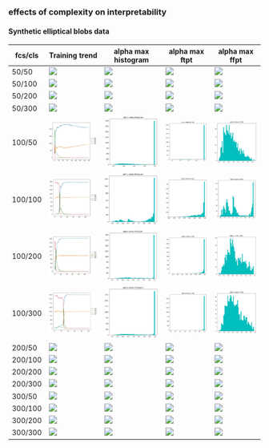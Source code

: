 ### effects of complexity on interpretability

#### Synthetic elliptical blobs data 

| fcs/cls | Training trend  |  alpha max histogram | alpha max ftpt | alpha max ffpt |
| -       | -  |  -  |  - | - |
|  50/50    |  <img src=./plots_images/trends_synthetic_50_100.png width="200">   |  <img src=./plots_images/trends_synthetic_50_200.png width="200">   |  <img src=./plots_images/trends_synthetic_50_100.png width="200">   |  <img src=./plots_images/trends_synthetic_50_200.png width="200">   |  
|  50/100    |  <img src=./plots_images/trends_synthetic_50_100.png width="200">   |  <img src=./plots_images/trends_synthetic_50_200.png width="200">   | <img src=./plots_images/trends_synthetic_50_100.png width="200">   |  <img src=./plots_images/trends_synthetic_50_200.png width="200">   |  
|  50/200    |  <img src=./plots_images/trends_synthetic_50_100.png width="200">   |  <img src=./plots_images/trends_synthetic_50_200.png width="200">   |<img src=./plots_images/trends_synthetic_50_100.png width="200">   |  <img src=./plots_images/trends_synthetic_50_200.png width="200">   |  
|  50/300    |  <img src=./plots_images/trends_synthetic_50_100.png width="200">   |  <img src=./plots_images/trends_synthetic_50_200.png width="200">   |<img src=./plots_images/trends_synthetic_50_100.png width="200">   |  <img src=./plots_images/trends_synthetic_50_200.png width="200">   |  
| 100/50     |  <img src=./plots_images/trend_100_50_non.JPG width="200">   |  <img src=./plots_images/max_100_50_non.JPG width="200">   |<img src=./plots_images/ftpt_100_50_non.JPG width="200">   |  <img src=./plots_images/ffpt_100_50_non.JPG width="200">   |  
| 100/100     |  <img src=./plots_images/trend_100_100_non.JPG width="200">   |  <img src=./plots_images/max_100_100_non.JPG width="200">   |<img src=./plots_images/ftpt_100_100_non.JPG width="200">   |  <img src=./plots_images/ffpt_100_100_non.JPG width="200">   |   
| 100/200     |  <img src=./plots_images/trend_100_200_non.JPG width="200">   |  <img src=./plots_images/max_100_200_non.JPG width="200">   |<img src=./plots_images/ftpt_100_200_non.JPG width="200">   |  <img src=./plots_images/ffpt_100_200_non.JPG width="200">   |  
| 100/300     |  <img src=./plots_images/trend_100_300_non.JPG width="200">   |  <img src=./plots_images/max_100_300_non.JPG width="200">   |<img src=./plots_images/ftpt_100_300_non.JPG width="200">   |  <img src=./plots_images/ffpt_100_300_non.JPG width="200">   |  
| 200/50     |  <img src=./plots_images/trends_synthetic_50_100.png width="200">   |  <img src=./plots_images/trends_synthetic_50_200.png width="200">   |<img src=./plots_images/trends_synthetic_50_100.png width="200">   |  <img src=./plots_images/trends_synthetic_50_200.png width="200">   |  
| 200/100    |  <img src=./plots_images/trends_synthetic_50_100.png width="200">   |  <img src=./plots_images/trends_synthetic_50_200.png width="200">   |<img src=./plots_images/trends_synthetic_50_100.png width="200">   |  <img src=./plots_images/trends_synthetic_50_200.png width="200">   |  
| 200/200    |  <img src=./plots_images/trends_synthetic_50_100.png width="200">   |  <img src=./plots_images/trends_synthetic_50_200.png width="200">   |<img src=./plots_images/trends_synthetic_50_100.png width="200">   |  <img src=./plots_images/trends_synthetic_50_200.png width="200">   |  
| 200/300    | <img src=./plots_images/trends_synthetic_50_100.png width="200">   |  <img src=./plots_images/trends_synthetic_50_200.png width="200">   |<img src=./plots_images/trends_synthetic_50_100.png width="200">   |  <img src=./plots_images/trends_synthetic_50_200.png width="200">   |  
| 300/50    |  <img src=./plots_images/trends_synthetic_50_100.png width="200">   |  <img src=./plots_images/trends_synthetic_50_200.png width="200">   |<img src=./plots_images/trends_synthetic_50_100.png width="200">   |  <img src=./plots_images/trends_synthetic_50_200.png width="200">   |  
| 300/100    |  <img src=./plots_images/trends_synthetic_50_100.png width="200">   |  <img src=./plots_images/trends_synthetic_50_200.png width="200">   |<img src=./plots_images/trends_synthetic_50_100.png width="200">   |  <img src=./plots_images/trends_synthetic_50_200.png width="200">   |  
| 300/200    |  <img src=./plots_images/trends_synthetic_50_100.png width="200">   |  <img src=./plots_images/trends_synthetic_50_200.png width="200">   |<img src=./plots_images/trends_synthetic_50_100.png width="200">   |  <img src=./plots_images/trends_synthetic_50_200.png width="200">   |  
| 300/300    |  <img src=./plots_images/trends_synthetic_50_100.png width="200">   |  <img src=./plots_images/trends_synthetic_50_200.png width="200">   |<img src=./plots_images/trends_synthetic_50_100.png width="200">   |  <img src=./plots_images/trends_synthetic_50_200.png width="200">   |  


